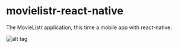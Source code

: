 # movielistr-react-native

The MovieListr application, this time a mobile app with react-native. 

![alt tag](http://i.imgur.com/o5f1hC7.png)
